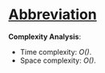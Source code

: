 # [Abbreviation](https://www.hackerrank.com/challenges/abbr)

__Complexity Analysis__:

* Time complexity: _O()_.
* Space complexity: _O()_.
